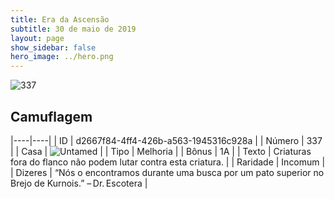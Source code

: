 ```yaml
---
title: Era da Ascensão
subtitle: 30 de maio de 2019
layout: page
show_sidebar: false
hero_image: ../hero.png
---
```


![337](https://cdn.keyforgegame.com/media/card_front/pt/435_337_9X5XM6J637XQ_pt.png)

## Camuflagem

|----|----|
| ID | d2667f84-4ff4-426b-a563-1945316c928a |
| Número | 337 |
| Casa | ![Untamed](https://archonarcana.com/images/thumb/b/bd/Untamed.png/22px-Untamed.png "Indomados") |
| Tipo | Melhoria |
| Bônus | 1A |
| Texto | Criaturas fora do flanco não podem lutar contra esta criatura. |
| Raridade | Incomum |
| Dizeres | “Nós o encontramos durante uma busca por um pato superior no Brejo de Kurnois.” – Dr. Escotera |
